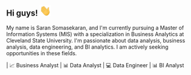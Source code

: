 ## Hi guys! <img src= "https://github.com/SaranSekaran/SaranSekaran/raw/main/wave.gif" width="30" >
My name is Saran Somasekaran, and I'm currently pursuing a Master of Information Systems (MIS) with a specialization in Business Analytics at Cleveland State University. I'm passionate about data analysis, business analysis, data engineering, and BI analytics. I am actively seeking opportunities in these fields.

| 📈 Business Analyst | 📊 Data Analyst | 💻 Data Engineer | 📊 BI Analyst

